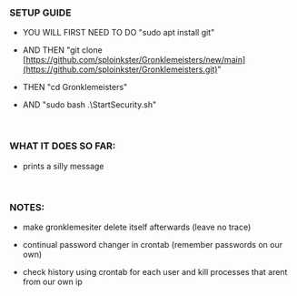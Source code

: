 ### SETUP GUIDE

- YOU WILL FIRST NEED TO DO "sudo apt install git" 

- AND THEN "git clone [https://github.com/sploinkster/Gronklemeisters/new/main](https://github.com/sploinkster/Gronklemeisters.git)" 

- THEN "cd Gronklemeisters" 

- AND "sudo bash .\StartSecurity.sh"

$~$

### WHAT IT DOES SO FAR:

- prints a silly message

$~$

### NOTES:

- make gronklemesiter delete itself afterwards (leave no trace)

- continual password changer in crontab (remember passwords on our own)

- check history using crontab for each user and kill processes that arent from our own ip
